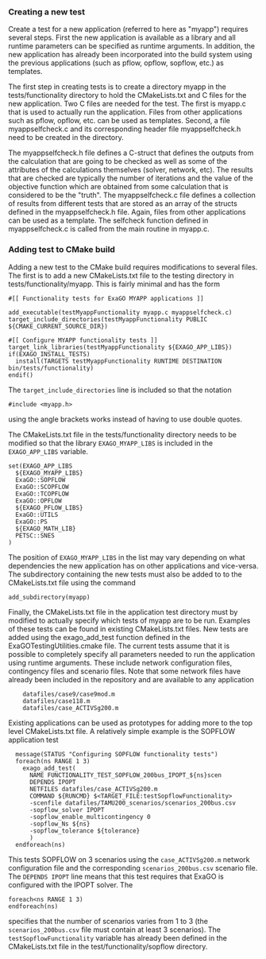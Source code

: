 ### Creating a new test
Create a test for a new application (referred to here as "myapp") requires
several steps. First the new application is available as a library
and all runtime parameters can be specified as runtime arguments. In addition,
the new application has already been incorporated into the build system using
the previous applications (such as pflow, opflow, sopflow, etc.) as templates.

The first step in creating tests is to create a directory myapp in the
tests/functionality directory to hold the CMakeLists.txt and C files for the new
application. Two C files are needed for the test. The first is myapp.c that is
used to actually run the application. Files from other applications such as
pflow, opflow, etc. can be used as templates. Second, a file myappselfcheck.c
and its corresponding header file myappselfcheck.h need to be created in the
directory.

The myappselfcheck.h file defines a C-struct that defines the outputs from the
calculation that are going to be checked as well as some of the attributes of
the calculations themselves (solver, network, etc). The results that are checked
are typically the number of iterations and the value of the objective function
which are obtained from some calculation that is considered to be the "truth".
The myappselfcheck.c file defines a collection of results from different tests
that are stored as an array of the structs defined in the myappselfcheck.h file.
Again, files from other applications can be used as a template. The selfcheck
function defined in myappselfcheck.c is called from the main routine in myapp.c.

### Adding test to CMake build
Adding a new test to the CMake build requires modifications to several files.
The first is to add a new CMakeLists.txt file to the testing directory in
tests/functionality/myapp. This is fairly minimal and has the form
```
#[[ Functionality tests for ExaGO MYAPP applications ]]

add_executable(testMyappFunctionality myapp.c myappselfcheck.c)
target_include_directories(testMyappFunctionality PUBLIC ${CMAKE_CURRENT_SOURCE_DIR})

#[[ Configure MYAPP functionality tests ]]
target_link_libraries(testMyappFunctionality ${EXAGO_APP_LIBS})
if(EXAGO_INSTALL_TESTS)
  install(TARGETS testMyappFunctionality RUNTIME DESTINATION bin/tests/functionality)
endif()
```
The <code>target_include_directories</code> line is included so that the notation
```
#include <myapp.h>
```
using the angle brackets works instead of having to use double quotes.

The CMakeLists.txt file in the tests/functionality directory needs to be
modified so that the library <code>EXAGO_MYAPP_LIBS</code> is included in the
<code>EXAGO_APP_LIBS</code> variable.
```
set(EXAGO_APP_LIBS
  ${EXAGO_MYAPP_LIBS}
  ExaGO::SOPFLOW
  ExaGO::SCOPFLOW 
  ExaGO::TCOPFLOW
  ExaGO::OPFLOW
  ${EXAGO_PFLOW_LIBS}
  ExaGO::UTILS
  ExaGO::PS
  ${EXAGO_MATH_LIB}
  PETSC::SNES
)
```
The position of <code>EXAGO_MYAPP_LIBS</code> in the list may vary depending on
what dependencies the new application has on other applications and vice-versa.
The subdirectory containing the new tests must also be added to to the
CMakeLists.txt file using the command
```
add_subdirectory(myapp)
```

Finally, the CMakeLists.txt file in the application test directory must by
modified to actually specify which tests of myapp are to be run. Examples of
these tests can be found in existing CMakeLists.txt files.
New tests are added using the exago_add_test function defined in
the ExaGOTestingUtilities.cmake file. The current tests assume that it is
possible to completely specify all parameters needed to run the application
using runtime arguments. These include network configuration files, contingency
files and scenario files. Note that some network files have already been
included in the repository and are available to any application
```
    datafiles/case9/case9mod.m
    datafiles/case118.m
    datafiles/case_ACTIVSg200.m
```
Existing applications can be used as prototypes for adding more to the top level
CMakeLists.txt file. A relatively simple example is the SOPFLOW application test
```
  message(STATUS "Configuring SOPFLOW functionality tests")
  foreach(ns RANGE 1 3)
    exago_add_test(
      NAME FUNCTIONALITY_TEST_SOPFLOW_200bus_IPOPT_${ns}scen
      DEPENDS IPOPT
      NETFILES datafiles/case_ACTIVSg200.m
      COMMAND ${RUNCMD} $<TARGET_FILE:testSopflowFunctionality>
      -scenfile datafiles/TAMU200_scenarios/scenarios_200bus.csv
      -sopflow_solver IPOPT
      -sopflow_enable_multicontingency 0
      -sopflow_Ns ${ns}
      -sopflow_tolerance ${tolerance}
      )
  endforeach(ns)
```
This tests SOPFLOW on 3 scenarios using the <code>case_ACTIVSg200.m</code>
network configuration file and the corresponding
<code>scenarios_200bus.csv</code> scenario file. The <code>DEPENDS IPOPT</code>
line means that this test requires that ExaGO is configured with the IPOPT
solver. The
```
foreach<ns RANGE 1 3)
endforeach(ns)
```
specifies that the number of scenarios varies from 1 to 3 (the
<code>scenarios_200bus.csv</code> file must contain at least 3 scenarios). The
<code>testSopflowFunctionality</code> variable has already been defined in the
CMakeLists.txt file in the test/functionality/sopflow directory.

